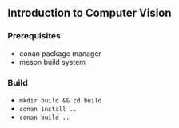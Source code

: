 ## Introduction to Computer Vision

### Prerequisites

 - conan package manager
 - meson build system
 
 ### Build
 
 - `mkdir build && cd build`
 - `conan install ..`
 - `conan build ..`
